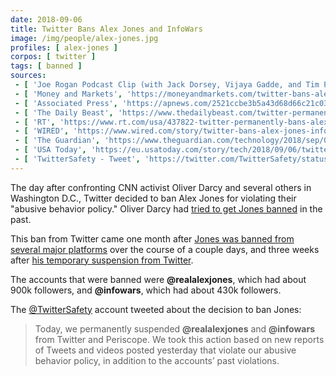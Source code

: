 ```yaml
---
date: 2018-09-06
title: Twitter Bans Alex Jones and InfoWars
image: /img/people/alex-jones.jpg
profiles: [ alex-jones ]
corpos: [ twitter ]
tags: [ banned ]
sources:
 - [ 'Joe Rogan Podcast Clip (with Jack Dorsey, Vijaya Gadde, and Tim Pool)', 'https://www.youtube.com/watch?v=K-6n46X__WQ' ]
 - [ 'Money and Markets', 'https://moneyandmarkets.com/twitter-bans-alex-jones/' ]
 - [ 'Associated Press', 'https://apnews.com/2521ccbe3b5a43d68d66c21c030a7f2d' ]
 - [ 'The Daily Beast', 'https://www.thedailybeast.com/twitter-permanently-bans-alex-jones-and-infowars/' ]
 - [ 'RT', 'https://www.rt.com/usa/437822-twitter-permanently-bans-alex-jones/' ]
 - [ 'WIRED', 'https://www.wired.com/story/twitter-bans-alex-jones-infowars/' ]
 - [ 'The Guardian', 'https://www.theguardian.com/technology/2018/sep/06/twitter-permanently-bans-conspiracy-theorist-alex-jones' ]
 - [ 'USA Today', 'https://eu.usatoday.com/story/tech/2018/09/06/twitter-bans-alex-jones-and-his-conspiracy-site-infowars/1216107002/' ]
 - [ 'TwitterSafety - Tweet', 'https://twitter.com/TwitterSafety/status/1037804427992686593' ]
---
```


The day after confronting CNN activist Oliver Darcy and several others in Washington D.C., Twitter decided to ban Alex Jones for violating their "abusive behavior policy."
Oliver Darcy had [tried to get Jones banned](https://money.cnn.com/2018/08/09/media/twitter-infowars-alex-jones/index.html) in the past.

This ban from Twitter came one month after [Jones was banned from several major platforms](/e/alex-jones-mass-banned/) over the course of a couple days, and three weeks after [his temporary suspension from Twitter](/e/twitter-suspends-alex-jones/).

The accounts that were banned were **@realalexjones**, which had about 900k followers, and **@infowars**, which had about 430k followers.

The [@TwitterSafety](https://twitter.com/TwitterSafety/status/1037804427992686593) account tweeted about the decision to ban Jones:
> Today, we permanently suspended **@realalexjones** and **@infowars** from Twitter and Periscope.
> We took this action based on new reports of Tweets and videos posted yesterday that violate our abusive behavior policy, in addition to the accounts’ past violations.
